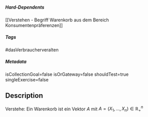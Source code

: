##### Hard-Dependents

[[Verstehen - Begriff Warenkorb aus dem Bereich Konsumentenpräferenzen]]

##### Tags

#dasVerbraucherveralten

##### Metadata

isCollectionGoal=false
isOrGateway=false
shouldTest=true
singleExercise=false

## Description

Verstehe:
Ein Warenkorb ist ein Vektor $A$ mit $A=(X_1,\dots,X_n)\in \mathbb{R}^n_+$
